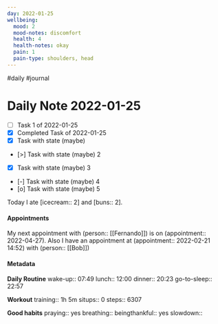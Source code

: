 ```yaml
---
day: 2022-01-25
wellbeing:
  mood: 2
  mood-notes: discomfort
  health: 4
  health-notes: okay
  pain: 1
  pain-type: shoulders, head
---
```

#daily #journal

# Daily Note 2022-01-25

- [ ] Task 1 of 2022-01-25
- [x] Completed Task of 2022-01-25
- [x] Task with state (maybe)
- [>] Task with state (maybe) 2
- [x] Task with state (maybe) 3
- [-] Task with state (maybe) 4
- [o] Task with state (maybe) 5

Today I ate [icecream:: 2] and [buns:: 2].

#### Appointments
My next appointment with (person:: [[Fernando]]) is on (appointment:: 2022-04-27).
Also I have an appointment at (appointment:: 2022-02-21 14:52) with (person:: [[Bob]])

#### Metadata

**Daily Routine**
wake-up:: 07:49
lunch:: 12:00
dinner:: 20:23
go-to-sleep:: 22:57

**Workout**
training:: 1h 5m
situps:: 0
steps:: 6307

**Good habits**
praying:: yes
breathing:: 
beingthankful:: yes
slowdown:: 
